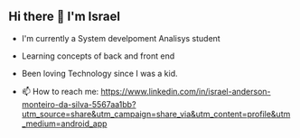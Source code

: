 ## Hi there 👋 I'm Israel

- I'm currently a System develpoment Analisys student
- Learning concepts of back and front end
- Been loving Technology since I was a kid.

- 📫 How to reach me: https://www.linkedin.com/in/israel-anderson-monteiro-da-silva-5567aa1bb?utm_source=share&utm_campaign=share_via&utm_content=profile&utm_medium=android_app


